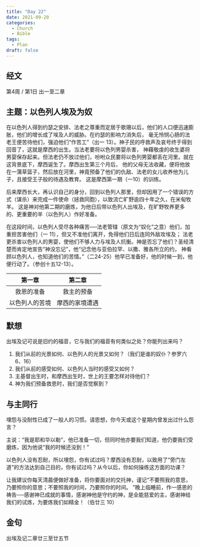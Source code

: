```yaml
---
title: "Day 22"
date: 2021-09-20
categories:
  - Church
  - Bible
tags:
  - Plan
draft: false
---
```


## 经文
第4周 / 第1日 出一至二章

## 主题：以色列人埃及为奴
在以色列人得到约瑟之安排、法老之尊重而定居于歌珊以后，他们的人口便迅速膨胀，他们的增长成了埃及人的威胁。在约瑟的影响力消失后，
毫无怜悯心肠的法老王便苦待他们，强迫他们“作苦工”（出一  13）。神子民的呼救声及哀号终于得到回音了，这就是摩西的出生。当法老要将以色列男婴杀害，
神藉敬虔的收生婆将男婴保存起来。但法老仍不放过他们，吩咐众民要将以色列男婴都丢在河里。就在这背景底下，摩西诞生了。摩西出生第三个月后，
他的父母无法收藏，便将他放在一蒲草篮子，然后放在河里，神竟预备了他们的仇敌、法老的女儿收养他为儿子，且接受王子般的待遇及教育。
这是摩西第一期（一10）的训练。

后来摩西长大，再认识自己的身分，回到以色列人那里，但却因用了一个错误的方式（谋杀）来完成一件使命（拯救同胞），以致流亡旷野逾四十年之久，在米甸牧羊。
这是神对他第二期的磨炼，为他日后带以色列人出埃及，在旷野牧养更多的、更重要的羊（以色列人）作好准备。

在这段时间，以色列人受尽各种痛苦──法老管辖（原文为“奴化”之意）他们，加重担苦害他们（一  11），但又不准他们离开，免得他们日后连同外敌攻埃及；
法老更杀害以色列人的男婴，使他们不够人力与埃及人抗衡。神是否忘了他们？圣经清楚而肯定地宣告“神没忘记”，他“记念他与亚伯拉罕、以撒、雅各所立的约，
神看顾以色列人，也知道他们的苦情。”（二24-25）他早已准备好，他的时候一到，他便行动了。（参创十五12-13）。

| 第一章     | 第二章     |
| :-------: | :-------: |
| 救恩的准备   | 救主的预备   |
| 以色列人的苦境 | 摩西的家境遭遇 |

## 默想
出埃及记可说是旧约的福音，它与我们的福音有何类似之处？你能列出来吗？
1. 我们从前的光景如何、以色列人的光景又如何？（我们是谁的奴仆？参罗六6、16）
2. 我们从前的感受如何、以色列人当时的感受又如何？
3. 主基督出生时，和摩西出生时，世上的王要怎样对待他们？
4. 神为我们预备救恩时，我们是否觉察到？

## 与主同行
埋怨与没耐性已成了一般人的习惯。请思想，你今天或这个星期内曾发出过什么怨言？

主说：“我是耶和华以勒”，他已准备一切，但同时他亦要我们知道，他仍要我们受磨炼，因为他说“我的时候还没到！”

以色列人没有忍耐，所以埋怨，你有试过吗？摩西没有忍耐，以致用了“旁门左道”的方法达到自己目的，你有试过吗？从今以后，你如何操练这方面的功课？

让我建议你每天清晨便做好准备，将你要面对的交托神，谨记“不要照我的意思，乃要照你的意思；不要照我的时间，乃要照你的时间。
”晚上临睡前，作一感恩的祷告──感谢神已成就的事情，感谢神他是守约的神，是全能慈爱的主，感谢神给我们的试炼，为要炼我们如精金！（伯廿三  10）

## 金句
出埃及记二章廿三至廿五节

